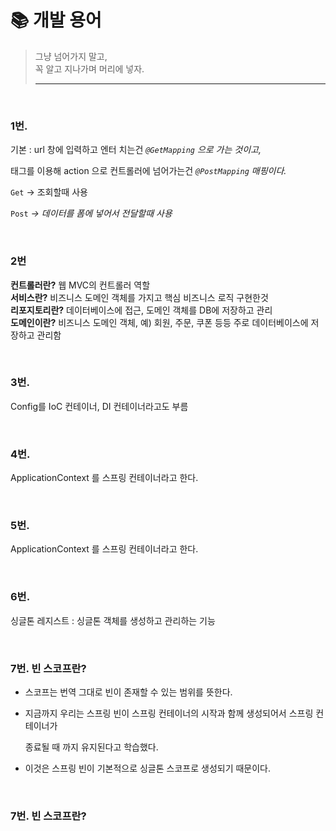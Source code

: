 # :books: 개발 용어
>그냥 넘어가지 말고, <br/>꼭 알고 지나가며 머리에 넣자.
> ***

<br/>

### 1번.
기본 : url 창에 입력하고 엔터 치는건 *`@GetMapping` 으로 가는 것이고,* <form> 태그를 이용해 action 으로 컨트롤러에 넘어가는건 *`@PostMapping` 매핑이다.*

`Get` → 조회할때 사용

`Post` *→ 데이터를 폼에 넣어서 전달할때 사용*

<br/>

### 2번
**컨트롤러란?** 웹 MVC의 컨트롤러 역할 <br/>
**서비스란?** 비즈니스 도메인 객체를 가지고 핵심 비즈니스 로직 구현한것 <br/>
**리포지토리란?** 데이터베이스에 접근, 도메인 객체를 DB에 저장하고 관리 <br/>
**도메인이란?** 비즈니스 도메인 객체, 예) 회원, 주문, 쿠폰 등등 주로 데이터베이스에 저장하고 관리함

<br/>

### 3번.

Config를 IoC 컨테이너, DI 컨테이너라고도 부름


<br/>

### 4번.

ApplicationContext 를 스프링 컨테이너라고 한다.


<br/>

### 5번.

ApplicationContext 를 스프링 컨테이너라고 한다.

<br/>

### 6번.

싱글톤 레지스트 : 싱글톤 객체를 생성하고 관리하는 기능

<br/>

### 7번. 빈 스코프란?

- 스코프는 번역 그대로 빈이 존재할 수 있는 범위를 뜻한다.
- 지금까지 우리는 스프링 빈이 스프링 컨테이너의 시작과 함께 생성되어서 스프링 컨테이너가
    
    종료될 때 까지 유지된다고 학습했다. 
    
- 이것은 스프링 빈이 기본적으로 싱글톤 스코프로 생성되기 때문이다.

<br/>

### 7번. 빈 스코프란?